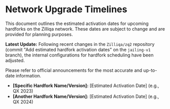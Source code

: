 # Network Upgrade Timelines

This document outlines the estimated activation dates for upcoming hardforks on the Zilliqa network. These dates are subject to change and are provided for planning purposes.

**Latest Update:** Following recent changes in the `Zilliqa/zq2` repository (commit "Add estimated hardfork activation dates" on the `jailing-v1` branch), the internal configurations for hardfork scheduling have been adjusted.

Please refer to official announcements for the most accurate and up-to-date information.

*   **[Specific Hardfork Name/Version]:** [Estimated Activation Date] (e.g., QX 2023)
*   **[Another Hardfork Name/Version]:** [Estimated Activation Date] (e.g., QX 2024)

